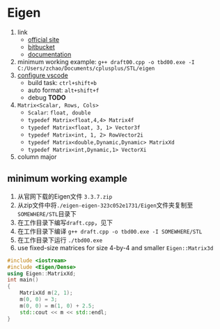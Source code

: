 # Eigen

1. link
   * [official site](http://eigen.tuxfamily.org/)
   * [bitbucket](https://bitbucket.org/eigen/eigen/)
   * [documentation](http://eigen.tuxfamily.org/dox/)
2. minimum working example: `g++ draft00.cpp -o tbd00.exe -I C:/Users/zchao/Documents/cplusplus/STL/eigen`
3. [configure vscode](https://code.visualstudio.com/docs/cpp/config-mingw)
   * build task: `ctrl+shift+b`
   * auto format: `alt+shift+f`
   * debug **TODO**
4. `Matrix<Scalar, Rows, Cols>`
   * `Scalar`: `float, double`
   * `typedef Matrix<float,4,4> Matrix4f`
   * `typedef Matrix<float, 3, 1> Vector3f`
   * `typedef Matrix<int, 1, 2> RowVector2i`
   * `typedef Matrix<double,Dynamic,Dynamic> MatrixXd`
   * `typedef Matrix<int,Dynamic,1> VectorXi`
5. column major

## minimum working example

1. 从官网下载的Eigen文件 `3.3.7.zip`
2. 从zip文件中将`./eigen-eigen-323c052e1731/Eigen`文件夹复制至`SOMEWHERE/STL`目录下
3. 在工作目录下编写`draft.cpp`，见下
4. 在工作目录下编译 `g++ draft.cpp -o tbd00.exe -I SOMEWHERE/STL`
5. 在工作目录下运行 `./tbd00.exe`
6. use fixed-size matrices for size 4-by-4 and smaller `Eigen::Matrix3d`

```cpp
#include <iostream>
#include <Eigen/Dense>
using Eigen::MatrixXd;
int main()
{
    MatrixXd m(2, 1);
    m(0, 0) = 3;
    m(0, 0) = m(1, 0) + 2.5;
    std::cout << m << std::endl;
}
```
